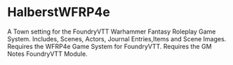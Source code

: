 # HalberstWFRP4e
A Town setting for the FoundryVTT Warhammer Fantasy Roleplay Game System.
Includes, Scenes, Actors, Journal Entries,Items and Scene Images.
Requires the WFRP4e Game System for FoundryVTT.
Requires the GM Notes FoundryVTT Module.
